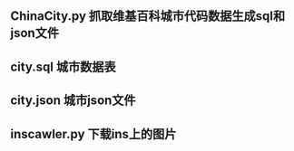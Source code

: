 ChinaCity.py 抓取维基百科城市代码数据生成sql和json文件
--
city.sql 城市数据表
--
city.json 城市json文件
--
inscawler.py 下载ins上的图片
--
